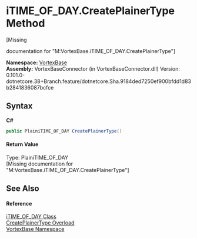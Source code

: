 # iTIME_OF_DAY.CreatePlainerType Method 
 

\[Missing <summary> documentation for "M:VortexBase.iTIME_OF_DAY.CreatePlainerType"\]

**Namespace:**&nbsp;<a href="N_VortexBase.md">VortexBase</a><br />**Assembly:**&nbsp;VortexBaseConnector (in VortexBaseConnector.dll) Version: 0.101.0-dotnetcore.38+Branch.feature/dotnetcore.Sha.9184ded7250ef900bfdd1d83b2841836087bcfce

## Syntax

**C#**<br />
``` C#
public PlainiTIME_OF_DAY CreatePlainerType()
```


#### Return Value
Type: PlainiTIME_OF_DAY<br />\[Missing <returns> documentation for "M:VortexBase.iTIME_OF_DAY.CreatePlainerType"\]

## See Also


#### Reference
<a href="T_VortexBase_iTIME_OF_DAY.md">iTIME_OF_DAY Class</a><br /><a href="Overload_VortexBase_iTIME_OF_DAY_CreatePlainerType.md">CreatePlainerType Overload</a><br /><a href="N_VortexBase.md">VortexBase Namespace</a><br />